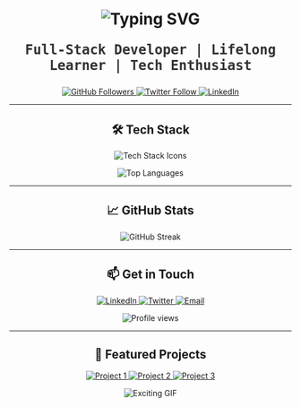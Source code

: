 <h1 align="center">
  <img src="https://readme-typing-svg.herokuapp.com?font=Fira+Code&size=35&pause=1000&color=F7DF1E&width=435&lines=Hey+there!+I'm+Abinash+%F0%9F%91%8B;Software+Developer+%7C+MERN+Stack+Enthusiast;Open-Source+Contributor" alt="Typing SVG">
</h1>

<p align="center" style="font-family: 'Fira Code', monospace; font-size: 24px; color: #333;">
  <strong>Full-Stack Developer | Lifelong Learner | Tech Enthusiast</strong>
</p>

<p align="center">
  <a href="https://github.com/Pinku-code">
    <img src="https://img.shields.io/github/followers/Pinku-code?label=Follow&style=for-the-badge&logo=github&logoColor=white&color=blue" alt="GitHub Followers">
  </a>
  <a href="https://twitter.com/username">
    <img src="https://img.shields.io/twitter/follow/username?style=for-the-badge&logo=twitter&logoColor=white&color=1DA1F2" alt="Twitter Follow">
  </a>
  <a href="https://www.linkedin.com/in/username/">
    <img src="https://img.shields.io/badge/-Connect-blue?style=for-the-badge&logo=linkedin&logoColor=white" alt="LinkedIn">
  </a>
</p>

---

<h2 align="center">🛠️ Tech Stack</h2>

<p align="center">
  <img src="https://skillicons.dev/icons?i=js,react,nodejs,express,mongodb,git,docker&theme=light" alt="Tech Stack Icons" />
</p>

<p align="center">
  <img src="https://github-readme-stats.vercel.app/api/top-langs/?username=Pinku-code&layout=compact&theme=react&hide_border=true" alt="Top Languages" />
</p>

---

<h2 align="center">📈 GitHub Stats</h2>

<p align="center">
  <img src="https://github-readme-streak-stats.herokuapp.com/?user=Pinku-code&theme=react&border_color=61dafb&border_radius=10" alt="GitHub Streak" />
</p>

---

<h2 align="center">📫 Get in Touch</h2>

<p align="center">
  <a href="https://www.linkedin.com/in/username/">
    <img src="https://img.shields.io/badge/-LinkedIn-0077B5?style=for-the-badge&logo=linkedin&logoColor=white" alt="LinkedIn">
  </a>
  <a href="https://twitter.com/username">
    <img src="https://img.shields.io/badge/-Twitter-1DA1F2?style=for-the-badge&logo=twitter&logoColor=white" alt="Twitter">
  </a>
  <a href="mailto:your-email@example.com">
    <img src="https://img.shields.io/badge/Email-D14836?style=for-the-badge&logo=gmail&logoColor=white" alt="Email">
  </a>
</p>

<p align="center">
  <img src="https://komarev.com/ghpvc/?username=Pinku-code&style=flat-square&color=blueviolet" alt="Profile views">
</p>

---

<h2 align="center">💼 Featured Projects</h2>

<p align="center">
  <a href="https://github.com/Pinku-code/project1">
    <img src="https://img.shields.io/github/stars/Pinku-code/project1?style=for-the-badge&color=yellow" alt="Project 1">
  </a>
  <a href="https://github.com/Pinku-code/project2">
    <img src="https://img.shields.io/github/stars/Pinku-code/project2?style=for-the-badge&color=yellow" alt="Project 2">
  </a>
  <a href="https://github.com/Pinku-code/project3">
    <img src="https://img.shields.io/github/stars/Pinku-code/project3?style=for-the-badge&color=yellow" alt="Project 3">
  </a>
</p>

<p align="center">
  <img src="https://media.giphy.com/media/3o7bu2abhtRGebv3PM/giphy.gif" alt="Exciting GIF">
</p>
